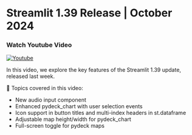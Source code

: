 # Streamlit 1.39 Release | October 2024

### Watch Youtube Video
[![Youtube](https://img.youtube.com/vi/5PQ-l9waYhY/0.jpg)](https://www.youtube.com/watch?v=5PQ-l9waYhY "Youtube")

In this video, we explore the key features of the Streamlit 1.39 update, released last week.

📝 Topics covered in this video:
- New audio input component
- Enhanced pydeck_chart with user selection events
- Icon support in button titles and multi-index headers in st.dataframe
- Adjustable map height/width for pydeck_chart
- Full-screen toggle for pydeck maps
